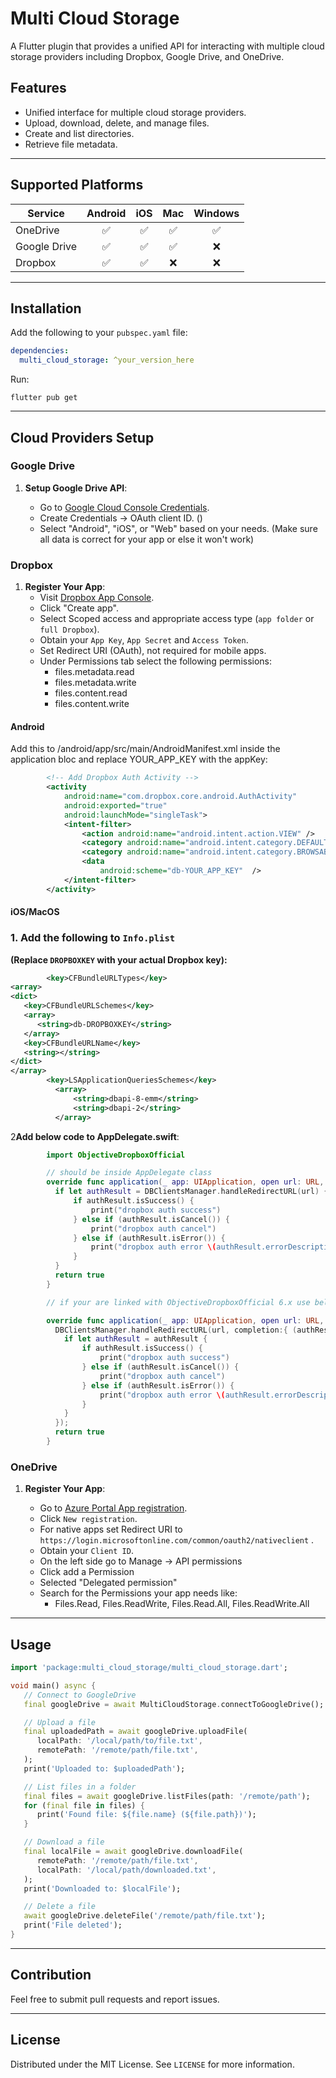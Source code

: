 # Multi Cloud Storage

A Flutter plugin that provides a unified API for interacting with multiple cloud storage providers including Dropbox, Google Drive, and OneDrive.



## Features

- Unified interface for multiple cloud storage providers.
- Upload, download, delete, and manage files.
- Create and list directories.
- Retrieve file metadata.

---

## Supported Platforms

| Service       | Android | iOS | Mac  | Windows |
| ------------- |:-------:|:---:|:----:|:-------:|
| OneDrive      |    ✅    | ✅  | ✅   |   ✅    |
| Google Drive  |    ✅    | ✅  | ✅   |   ❌    |
| Dropbox       |    ✅    | ✅  | ❌   |   ❌    |
---

## Installation

Add the following to your `pubspec.yaml` file:

```yaml
dependencies:
  multi_cloud_storage: ^your_version_here
```

Run:

```shell
flutter pub get
```

---

## Cloud Providers Setup


### Google Drive

1. **Setup Google Drive API**:

   - Go to [Google Cloud Console Credentials](https://console.cloud.google.com/apis/credentials).
   - Create Credentials -> OAuth client ID. ()
   - Select "Android", "iOS", or "Web" based on your needs. (Make sure all data is correct for your app or else it won't work)


### Dropbox

1. **Register Your App**:
   - Visit [Dropbox App Console](https://www.dropbox.com/developers/apps).
   - Click "Create app".
   - Select Scoped access and appropriate access type (`app folder` or `full Dropbox`).
   - Obtain your `App Key`, `App Secret` and `Access Token`.
   - Set Redirect URI (OAuth), not required for mobile apps.
   - Under Permissions tab select the following permissions:
      - files.metadata.read
      - files.metadata.write
      - files.content.read
      - files.content.write
`
`
#### Android
Add this to /android/app/src/main/AndroidManifest.xml inside the application bloc and replace YOUR_APP_KEY with the appKey:

```xml
        <!-- Add Dropbox Auth Activity -->
        <activity
            android:name="com.dropbox.core.android.AuthActivity"
            android:exported="true"
            android:launchMode="singleTask">
            <intent-filter>
                <action android:name="android.intent.action.VIEW" />
                <category android:name="android.intent.category.DEFAULT" />
                <category android:name="android.intent.category.BROWSABLE" />
                <data
                    android:scheme="db-YOUR_APP_KEY"  />
            </intent-filter>
        </activity>
```  


#### iOS/MacOS

### 1. Add the following to `Info.plist`
**(Replace `DROPBOXKEY` with your actual Dropbox key):**

```xml
        <key>CFBundleURLTypes</key>
<array>
<dict>
   <key>CFBundleURLSchemes</key>
   <array>
      <string>db-DROPBOXKEY</string>
   </array>
   <key>CFBundleURLName</key>
   <string></string>
</dict>
</array>
        <key>LSApplicationQueriesSchemes</key>
          <array>
              <string>dbapi-8-emm</string>
              <string>dbapi-2</string>
          </array>

```


2**Add below code to AppDelegate.swift**:

```swift
        import ObjectiveDropboxOfficial

        // should be inside AppDelegate class
        override func application(_ app: UIApplication, open url: URL, options: [UIApplication.OpenURLOptionsKey : Any] = [:]) -> Bool {
          if let authResult = DBClientsManager.handleRedirectURL(url) {
              if authResult.isSuccess() {
                  print("dropbox auth success")
              } else if (authResult.isCancel()) {
                  print("dropbox auth cancel")
              } else if (authResult.isError()) {
                  print("dropbox auth error \(authResult.errorDescription)")
              }
          }
          return true
        }

        // if your are linked with ObjectiveDropboxOfficial 6.x use below code instead

        override func application(_ app: UIApplication, open url: URL, options: [UIApplication.OpenURLOptionsKey : Any] = [:]) -> Bool {
          DBClientsManager.handleRedirectURL(url, completion:{ (authResult) in
            if let authResult = authResult {
                if authResult.isSuccess() {
                    print("dropbox auth success")
                } else if (authResult.isCancel()) {
                    print("dropbox auth cancel")
                } else if (authResult.isError()) {
                    print("dropbox auth error \(authResult.errorDescription)")
                }
            }
          });
          return true
        }
```

### OneDrive

1. **Register Your App**:

    - Go to [Azure Portal App registration](https://portal.azure.com/#view/Microsoft_AAD_RegisteredApps/ApplicationsListBlade).
    - Click `New registration`.
    - For native apps set Redirect URI to `https://login.microsoftonline.com/common/oauth2/nativeclient` .
    - Obtain your `Client ID`.
    - On the left side go to Manage -> API permissions
    - Click add a Permission
    - Selected "Delegated permission"
    - Search for the Permissions your app needs like:
      - Files.Read, Files.ReadWrite, Files.Read.All, Files.ReadWrite.All

---

## Usage

```dart
import 'package:multi_cloud_storage/multi_cloud_storage.dart';

void main() async {
   // Connect to GoogleDrive
   final googleDrive = await MultiCloudStorage.connectToGoogleDrive(); // App registration required: https://console.cloud.google.com/apis/credentials

   // Upload a file
   final uploadedPath = await googleDrive.uploadFile(
      localPath: '/local/path/to/file.txt',
      remotePath: '/remote/path/file.txt',
   );
   print('Uploaded to: $uploadedPath');

   // List files in a folder
   final files = await googleDrive.listFiles(path: '/remote/path');
   for (final file in files) {
      print('Found file: ${file.name} (${file.path})');
   }

   // Download a file
   final localFile = await googleDrive.downloadFile(
      remotePath: '/remote/path/file.txt',
      localPath: '/local/path/downloaded.txt',
   );
   print('Downloaded to: $localFile');

   // Delete a file
   await googleDrive.deleteFile('/remote/path/file.txt');
   print('File deleted');
}

```

---


## Contribution

Feel free to submit pull requests and report issues.

---

## License

Distributed under the MIT License. See `LICENSE` for more information.
